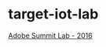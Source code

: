 # target-iot-lab

[Adobe Summit Lab - 2016](https://github.com/Adobe-Marketing-Cloud/target-iot-lab/wiki)

